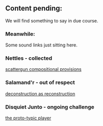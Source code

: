 ## Content pending:

We will find something to say in due course.

### Meanwhile:

Some sound links just sitting here.

### Nettles - collected
[scattergun compositional provisions](https://apatchofnettles.github.io/nettles/index.html)

### Salamand'r - out of respect
[deconstruction as reconstruction](https://apatchofnettles.github.io/salamandr/index.html)

### Disquiet Junto - ongoing challenge
[the proto-typic player](https://disquietjuntoradio.github.io/DisquietJuntoRadio/)
